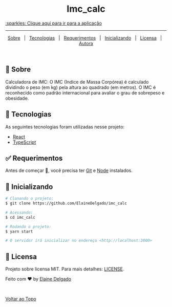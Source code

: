 <div align="center" id="top">  
</div>
<h1 align="center">Imc_calc</h1> 

<a align="center" href="https://elaine-imccalc.netlify.app">
	:sparkles: Clique aqui para ir para a aplicação
</a> 

<hr> 

<p align="center">
  <a href="#dart-about">Sobre</a> &#xa0; | &#xa0; 
  <a href="#rocket-technologies">Tecnologias</a> &#xa0; | &#xa0;
  <a href="#white_check_mark-requirements">Requerimentos</a> &#xa0; | &#xa0;
  <a href="#checkered_flag-starting">Inicializando</a> &#xa0; | &#xa0;
  <a href="#memo-license">Licensa</a> &#xa0; | &#xa0;
  <a href="https://github.com/ElaineDelgado" target="_blank">Autora</a>
</p>

<br>

## :dart: Sobre ##

<p>
 Calculadora de IMC: O IMC (Indice de Massa Corpórea) é calculado dividindo o peso (em kg) pela altura ao quadrado (em metros).
 O IMC é reconhecido como padrão internacional para avaliar o grau de sobrepeso e obesidade. 
</p>

## :rocket: Tecnologias ##

As seguintes tecnologias foram utilizadas nesse projeto:

- [React](https://pt-br.reactjs.org/)
- [TypeScript](https://www.typescriptlang.org/)

## :white_check_mark: Requerimentos ##

Antes de começar :checkered_flag:, você precisa ter [Git](https://git-scm.com) e [Node](https://nodejs.org/en/) instalados.

## :checkered_flag: Inicializando ##

```bash
# Clonando o projeto:
$ git clone https://github.com/ElaineDelgado/imc_calc

# Acessando:
$ cd imc_calc

# Rodando o projeto:
$ yarn start

# O servidor irá inicializar no endereço <http://localhost:3000>
```

## :memo: Licensa ##

Projeto sobre licensa MIT. Para mais detalhes: [LICENSE](LICENSE.md).


Feito com :heart: by <a href="https://github.com/ElaineDelgado" target="_blank">Elaine Delgado</a>

&#xa0;

<a href="#top">Voltar ao Topo</a>